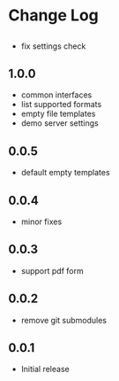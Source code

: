 # Change Log

##
- fix settings check

## 1.0.0
- common interfaces
- list supported formats
- empty file templates
- demo server settings

## 0.0.5
- default empty templates

## 0.0.4
- minor fixes

## 0.0.3
- support pdf form

## 0.0.2
- remove git submodules

## 0.0.1
- Initial release
